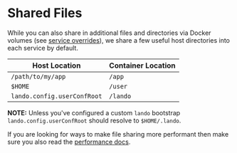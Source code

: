 # Shared Files

While you can also share in additional files and directories via Docker volumes (see [service overrides](./services.md#overrides)), we share a few useful host directories into each service by default.

| Host Location | Container Location |
| -- | -- |
| `/path/to/my/app` | `/app` |
| `$HOME` | `/user` |
| `lando.config.userConfRoot` | `/lando` |

**NOTE:** Unless you've configured a custom `lando` bootstrap `lando.config.userConfRoot` should resolve to `$HOME/.lando`.

If you are looking for ways to make file sharing more performant then make sure you also read the [performance docs](./performance.md).

